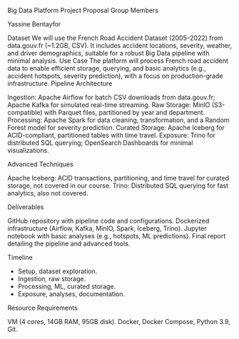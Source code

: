 Big Data Platform Project Proposal
Group Members

Yassine Bentayfor

Dataset
We will use the French Road Accident Dataset (2005–2022) from data.gouv.fr (~1.2GB, CSV). It includes accident locations, severity, weather, and driver demographics, suitable for a robust Big Data pipeline with minimal analysis.
Use Case
The platform will process French road accident data to enable efficient storage, querying, and basic analytics (e.g., accident hotspots, severity prediction), with a focus on production-grade infrastructure.
Pipeline Architecture

Ingestion: Apache Airflow for batch CSV downloads from data.gouv.fr; Apache Kafka for simulated real-time streaming.
Raw Storage: MinIO (S3-compatible) with Parquet files, partitioned by year and department.
Processing: Apache Spark for data cleaning, transformation, and a Random Forest model for severity prediction.
Curated Storage: Apache Iceberg for ACID-compliant, partitioned tables with time travel.
Exposure: Trino for distributed SQL querying; OpenSearch Dashboards for minimal visualizations.

Advanced Techniques

Apache Iceberg: ACID transactions, partitioning, and time travel for curated storage, not covered in our course.
Trino: Distributed SQL querying for fast analytics, also not covered.

Deliverables

GitHub repository with pipeline code and configurations.
Dockerized infrastructure (Airflow, Kafka, MinIO, Spark, Iceberg, Trino).
Jupyter notebook with basic analyses (e.g., hotspots, ML predictions).
Final report detailing the pipeline and advanced tools.

Timeline

- Setup, dataset exploration.
- Ingestion, raw storage.
- Processing, ML, curated storage.
- Exposure, analyses, documentation.

Resource Requirements

VM (4 cores, 14GB RAM, 95GB disk).
Docker, Docker Compose, Python 3.9, Git.

